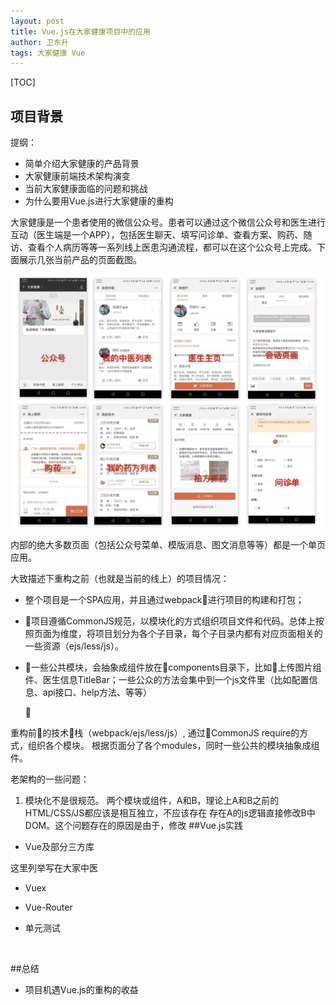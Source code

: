 ```yaml
---
layout: post 
title: Vue.js在大家健康项目中的应用
author: 卫东升
tags: 大家健康 Vue
---
```



[TOC]

## 项目背景

提纲：

* 简单介绍大家健康的产品背景
* 大家健康前端技术架构演变
* 当前大家健康面临的问题和挑战
* 为什么要用Vue.js进行大家健康的重构

大家健康是一个患者使用的微信公众号。患者可以通过这个微信公众号和医生进行互动（医生端是一个APP），包括医生聊天、填写问诊单、查看方案、购药、随访、查看个人病历等等一系列线上医患沟通流程，都可以在这个公众号上完成。下面展示几张当前产品的页面截图。

![大家健康部分页面展示](/img/201811/djjk-intro.jpg)

内部的绝大多数页面（包括公众号菜单、模版消息、图文消息等等）都是一个单页应用。

大致描述下重构之前（也就是当前的线上）的项目情况：
* 整个项目是一个SPA应用，并且通过webpack进行项目的构建和打包；
* 项目遵循CommonJS规范，以模块化的方式组织项目文件和代码。总体上按照页面为维度，将项目划分为各个子目录，每个子目录内都有对应页面相关的一些资源（ejs/less/js）。
* 一些公共模块，会抽象成组件放在components目录下，比如上传图片组件、医生信息TitleBar；一些公众的方法会集中到一个js文件里（比如配置信息、api接口、help方法、等等）

  



重构前的技术栈（webpack/ejs/less/js）, 通过CommonJS require的方式，组织各个模块。
  根据页面分了各个modules，同时一些公共的模块抽象成组件。

老架构的一些问题：
1. 模块化不是很规范。
两个模块或组件，A和B，理论上A和B之前的HTML/CSS/JS都应该是相互独立，不应该存在
 存在A的js逻辑直接修改B中DOM。这个问题存在的原因是由于，修改
##Vue.js实践

* Vue及部分三方库

这里列举写在大家中医
* Vuex

* Vue-Router

* 单元测试

  ​

##总结 

* 项目机遇Vue.js的重构的收益

  ​